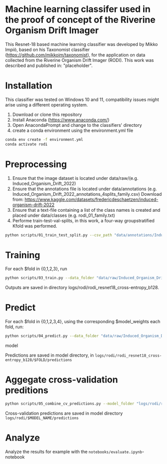 # Machine learning classifer used in the proof of concept of the Riverine Organism Drift Imager
This Resnet-18 based machine learning classifier was developed by Mikko Impiö, based on his Taxonomist classifier (https://github.com/mikkoim/taxonomist), for the application on data collected from the Riverine Organism Drift Imager (RODI). This work was described and published in: "placeholder".

# Installation

This classifier was tested on Windows 10 and 11, compatibility issues might arise using a different operating system.

1. Download or clone this repository
2. Install Anaconda (https://www.anaconda.com/) 
3. Open AnacondaPrompt and change to the classifiers' directory 
4. create a conda environment using the environment.yml file

```bash
conda env create -f environment.yml
conda activate rodi
```

# Preprocessing
1. Ensure that the image dataset is located under data/raw/(e.g. Induced_Organism_Drift_2022)
2. Ensure that the annotations file is located under data/annotations (e.g. Induced_Organism_Drift_2022_annotations_4splits_family.csv)
   Download from: https://www.kaggle.com/datasets/fredericdeschaetzen/induced-organism-drift-2022
3. Ensure that a text-file containing a list of the class names is created and placed under data/classes (e.g. rodi_01_family.txt)
4. Performe train-test-val-splits, in this work, a four-way groupstratified Kfold was performed.

```bash
python scripts/01_train_test_split.py --csv_path "data/annotations/Induced_Organism_Drift_2022_annotations.csv" --target_col "family" --group_col "ind_id" --n_splits 4 --out_folder "data/splits"
```

# Training

For each $fold in {0,1,2,3}, run

```bash
python scripts/03_train.py --data_folder "data/raw/Induced_Organism_Drift_2022/" --dataset_name "rodi" --csv_path "data/splits/Induced_Organism_Drift_2022_annotations_4splits_family.csv" --label "family" --fold $fold --n_classes 7 --class_map "data/classes/rodi_01_family.txt" --imsize 224 --batch_size 128 --aug "aug-02" --load_to_memory "False" --model "resnet18" --opt "adamw" --max_epochs 200 --min_epochs 5 --early_stopping "True" --early_stopping_patience 10 --criterion "cross-entropy" --lr 0.0001 --auto_lr "True" --log_dir "rodi" --out_folder "logs" --out_prefix "rodi" --deterministic "True"
```

Outputs are saved in directory logs/rodi/rodi_resnet18_cross-entropy_b128.

# Predict

For each $fold in {0,1,2,3,4}, using the corresponding $model_weights each fold, run:
```bash
python scripts/04_predict.py --data_folder "data/raw/Induced_Organism_Drift_2022/" --dataset_name "rodi" --csv_path "data/splits/Induced_Organism_Drift_2022_annotations_4splits_family.csv" --label "family" --fold $fold --n_classes 7 --class_map "data/classes/rodi_01_family.txt" --imsize 224 --batch_size 128 --aug "aug-02" --load_to_memory "False" --out_folder "results" --tta "False" --out_prefix "results" --model_weights $model_weights
```
model 

Predictions are saved in model directory, in ```logs/rodi/rodi_resnet18_cross-entropy_b128/$FOLD/predictions```

# Aggegate cross-validation preditions

```bash
python scripts/05_combine_cv_predictions.py --model_folder "logs/rodi/rodi_resnet18_cross-entropy_b128" --tag "aug-02" --reference_csv "data/splits/Induced_Organism_Drift_2022_annotations_4splits_family.csv" --n_splits 4
```

Cross-validation predictions are saved in model directory ```logs/rodi/$MODEL_NAME/predictions```

# Analyze
Analyze the results for example with the ```notebooks/evaluate.ipynb```-notebook





